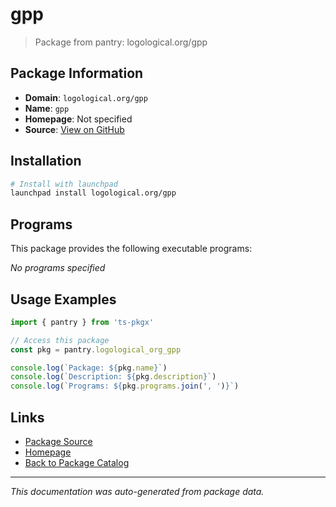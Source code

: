 # gpp

> Package from pantry: logological.org/gpp

## Package Information

- **Domain**: `logological.org/gpp`
- **Name**: `gpp`
- **Homepage**: Not specified
- **Source**: [View on GitHub](https://github.com/pkgxdev/pantry/tree/main/projects/logological.org/gpp/package.yml)

## Installation

```bash
# Install with launchpad
launchpad install logological.org/gpp
```

## Programs

This package provides the following executable programs:

*No programs specified*

## Usage Examples

```typescript
import { pantry } from 'ts-pkgx'

// Access this package
const pkg = pantry.logological_org_gpp

console.log(`Package: ${pkg.name}`)
console.log(`Description: ${pkg.description}`)
console.log(`Programs: ${pkg.programs.join(', ')}`)
```

## Links

- [Package Source](https://github.com/pkgxdev/pantry/tree/main/projects/logological.org/gpp/package.yml)
- [Homepage](#)
- [Back to Package Catalog](../package-catalog.md)

---

*This documentation was auto-generated from package data.*
